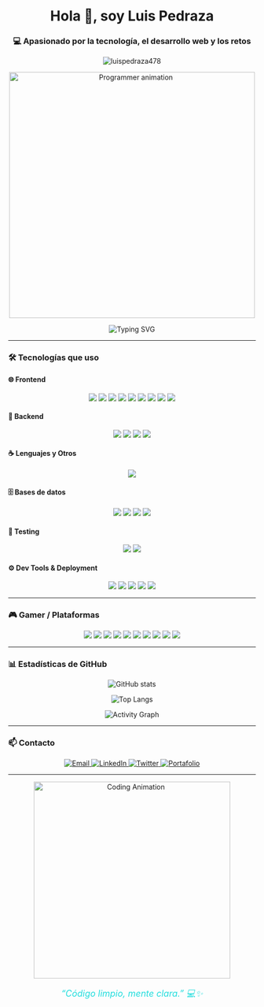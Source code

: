 <h1 align="center">Hola 👋, soy Luis Pedraza</h1> 
<h3 align="center">💻 Apasionado por la tecnología, el desarrollo web y los retos</h3>

<!-- Visitas al perfil -->
<p align="center">
  <img src="https://komarev.com/ghpvc/?username=luispedraza478&label=Visitas&color=0e75b6&style=flat" alt="luispedraza478" />
</p>

<!-- Animación persona programando -->
<p align="center">
  <img src="https://raw.githubusercontent.com/abhisheknaiidu/abhisheknaiidu/master/code.gif" width="500" alt="Programmer animation" />
</p>

<!-- Typing animation -->
<p align="center">
  <img src="https://readme-typing-svg.demolab.com?font=Fira+Code&size=25&pause=1000&color=22DDDD&center=true&vCenter=true&width=500&lines=Luis+Pedraza+%3A)+en+modo+developer;Frontend+%7C+Backend+%7C+Fullstack;Siempre+aprendiendo+y+creciendo!+💡" alt="Typing SVG" />
</p>

---

### 🛠️ Tecnologías que uso

#### 🌐 Frontend
<p align="center">
  <img src="https://img.shields.io/badge/HTML5-E34F26?style=for-the-badge&logo=html5&logoColor=white"/>
  <img src="https://img.shields.io/badge/CSS3-1572B6?style=for-the-badge&logo=css3&logoColor=white"/>
  <img src="https://img.shields.io/badge/JavaScript-F7DF1E?style=for-the-badge&logo=javascript&logoColor=black"/>
  <img src="https://img.shields.io/badge/TypeScript-3178C6?style=for-the-badge&logo=typescript&logoColor=white"/>
  <img src="https://img.shields.io/badge/React-61DAFB?style=for-the-badge&logo=react&logoColor=black"/>
  <img src="https://img.shields.io/badge/Next.js-000000?style=for-the-badge&logo=next.js&logoColor=white"/>
  <img src="https://img.shields.io/badge/Vite-646CFF?style=for-the-badge&logo=vite&logoColor=white"/>
  <img src="https://img.shields.io/badge/Tailwind_CSS-38B2AC?style=for-the-badge&logo=tailwind-css&logoColor=white"/>
  <img src="https://img.shields.io/badge/Bootstrap-7952B3?style=for-the-badge&logo=bootstrap&logoColor=white"/>
</p>

#### 🧩 Backend
<p align="center">
  <img src="https://img.shields.io/badge/Node.js-339933?style=for-the-badge&logo=nodedotjs&logoColor=white"/>
  <img src="https://img.shields.io/badge/Express.js-000000?style=for-the-badge&logo=express&logoColor=white"/>
  <img src="https://img.shields.io/badge/NestJS-E0234E?style=for-the-badge&logo=nestjs&logoColor=white"/>
  <img src="https://img.shields.io/badge/Firebase-FFCA28?style=for-the-badge&logo=firebase&logoColor=black"/>
</p>

#### ☕ Lenguajes y Otros
<p align="center">
  <img src="https://img.shields.io/badge/Java-007396?style=for-the-badge&logo=java&logoColor=white"/>
</p>

#### 🗄️ Bases de datos
<p align="center">
  <img src="https://img.shields.io/badge/MongoDB-4EA94B?style=for-the-badge&logo=mongodb&logoColor=white"/>
  <img src="https://img.shields.io/badge/MySQL-00758F?style=for-the-badge&logo=mysql&logoColor=white"/>
  <img src="https://img.shields.io/badge/PostgreSQL-4169E1?style=for-the-badge&logo=postgresql&logoColor=white"/>
  <img src="https://img.shields.io/badge/Supabase-3FCF8E?style=for-the-badge&logo=supabase&logoColor=white"/>
</p>

#### 🧪 Testing
<p align="center">
  <img src="https://img.shields.io/badge/Jest-C21325?style=for-the-badge&logo=jest&logoColor=white"/>
  <img src="https://img.shields.io/badge/React Testing Library-E33332?style=for-the-badge&logo=testing-library&logoColor=white"/>
</p>

#### ⚙️ Dev Tools & Deployment
<p align="center">
  <img src="https://img.shields.io/badge/Git-F05032?style=for-the-badge&logo=git&logoColor=white"/>
  <img src="https://img.shields.io/badge/GitHub-181717?style=for-the-badge&logo=github&logoColor=white"/>
  <img src="https://img.shields.io/badge/Vercel-000000?style=for-the-badge&logo=vercel&logoColor=white"/>
  <img src="https://img.shields.io/badge/Netlify-00C7B7?style=for-the-badge&logo=netlify&logoColor=white"/>
  <img src="https://img.shields.io/badge/Docker-2496ED?style=for-the-badge&logo=docker&logoColor=white"/>
</p>

---

### 🎮 Gamer / Plataformas

<p align="center">
  <img src="https://img.shields.io/badge/Steam-000000?style=for-the-badge&logo=steam&logoColor=white"/>
  <img src="https://img.shields.io/badge/Discord-5865F2?style=for-the-badge&logo=discord&logoColor=white"/>
  <img src="https://img.shields.io/badge/OBS%20Studio-302E31?style=for-the-badge&logo=obsstudio&logoColor=white"/>
  <img src="https://img.shields.io/badge/Free%20Fire-000000?style=for-the-badge&logo=garena&logoColor=white"/>
  <img src="https://img.shields.io/badge/Epic%20Games-313131?style=for-the-badge&logo=epicgames&logoColor=white"/>
  <img src="https://img.shields.io/badge/League%20of%20Legends-000000?style=for-the-badge&logo=leagueoflegends&logoColor=white"/>
  <img src="https://img.shields.io/badge/Fortnite-9146FF?style=for-the-badge&logo=fortnite&logoColor=white"/>
  <img src="https://img.shields.io/badge/Xbox-107C10?style=for-the-badge&logo=xbox&logoColor=white"/>
  <img src="https://img.shields.io/badge/Nintendo%20Switch-E60012?style=for-the-badge&logo=nintendoswitch&logoColor=white"/>
  <img src="https://img.shields.io/badge/PlayStation%205-003791?style=for-the-badge&logo=playstation5&logoColor=white"/>
</p>

---

### 📊 Estadísticas de GitHub

<p align="center">
  <img src="https://github-readme-stats.vercel.app/api?username=luispedraza478&show_icons=true&theme=tokyonight" alt="GitHub stats" />
</p>

<p align="center">
  <img src="https://github-readme-stats.vercel.app/api/top-langs/?username=luispedraza478&layout=compact&theme=tokyonight" alt="Top Langs" />
</p>

<p align="center">
  <img src="https://github-readme-activity-graph.cyclic.app/graph?username=luispedraza478&theme=tokyo-night&hide_border=true" alt="Activity Graph" />
</p>

---

### 📫 Contacto

<p align="center">
  <a href="mailto:luispedraza.dev@gmail.com" target="_blank" rel="noopener noreferrer">
    <img src="https://img.shields.io/badge/-Email-D14836?style=for-the-badge&logo=gmail&logoColor=white" alt="Email"/>
  </a>
  <a href="https://www.linkedin.com/in/luispedraza478" target="_blank" rel="noopener noreferrer">
    <img src="https://img.shields.io/badge/-LinkedIn-0A66C2?style=for-the-badge&logo=linkedin&logoColor=white" alt="LinkedIn"/>
  </a>
  <a href="https://twitter.com/luispedraza478" target="_blank" rel="noopener noreferrer">
    <img src="https://img.shields.io/badge/-Twitter-1DA1F2?style=for-the-badge&logo=twitter&logoColor=white" alt="Twitter"/>
  </a>
  <a href="https://luispedraza.dev" target="_blank" rel="noopener noreferrer">
    <img src="https://img.shields.io/badge/-Portafolio-FF5722?style=for-the-badge&logo=firefox&logoColor=white" alt="Portafolio"/>
  </a>
</p>

---

<!-- Imagen animada final con frase -->
<p align="center">
  <img src="https://media.giphy.com/media/3o7aD4XmvXWic1v4TS/giphy.gif" alt="Coding Animation" width="400" />
</p>

<p align="center" style="font-size:18px; font-style:italic; color:#22DDDD;">
  “Código limpio, mente clara.” 💻✨
</p>

